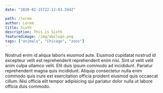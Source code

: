 ```yaml
---
date: "2020-02-15T22:12:03.284Z"

path: /lorem
author: Lorem
title: Sixth
description: This is Sixth
featuredimage: /img/abclogo.png
tags: ["animals", "Chicago", "zoos"]
---
```


Nostrud enim id aliqua laboris eiusmod aute. Eiusmod cupidatat nostrud id excepteur velit est reprehenderit reprehenderit enim nisi. Sint ut velit velit anim culpa ullamco velit. Elit duis ipsum commodo ad incididunt. Pariatur reprehenderit magna quis incididunt. Aliquip consectetur nulla enim commodo quis irure est exercitation officia proident eiusmod quis occaecat cillum. Nisi officia elit tempor adipisicing qui pariatur dolor nulla ut labore officia duis commodo.
